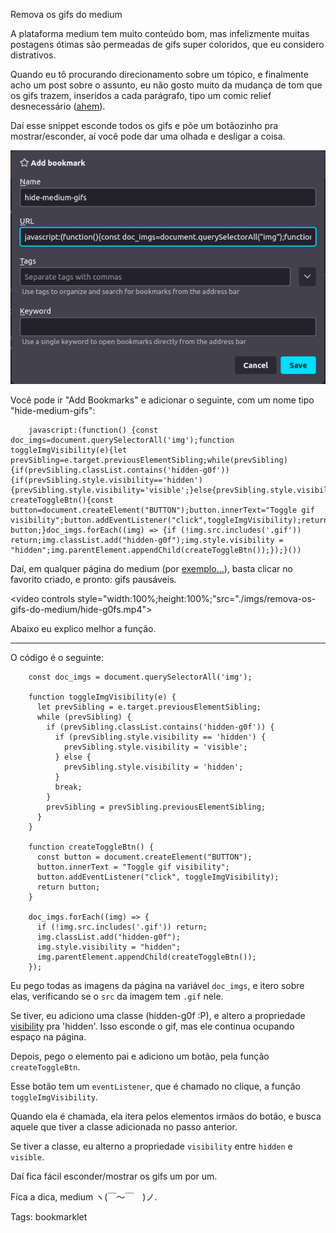 Remova os gifs do medium

A plataforma medium tem muito conteúdo bom, mas infelizmente muitas postagens ótimas são permeadas de gifs super coloridos, que eu considero distrativos.

Quando eu tô procurando direcionamento sobre um tópico, e finalmente acho um post sobre o assunto, eu não gosto muito da mudança de tom que os gifs trazem, inseridos a cada parágrafo, tipo um comic relief desnecessário \([ahem](https://www.google.com/search?channel=fs&client=ubuntu&q=jar+jar+binks)\).

Daí esse snippet esconde todos os gifs e põe um botãozinho pra mostrar/esconder, aí você pode dar uma olhada e desligar a coisa.

![Aba dos favoritos no firefox](./imgs/remova-os-gifs-do-medium/adding-bookmarklet.png "Aba dos favoritos no firefox")

Você pode ir "Add Bookmarks" e adicionar o seguinte, com um nome tipo "hide-medium-gifs":

        javascript:(function() {const doc_imgs=document.querySelectorAll('img');function toggleImgVisibility(e){let prevSibling=e.target.previousElementSibling;while(prevSibling){if(prevSibling.classList.contains('hidden-g0f')){if(prevSibling.style.visibility=='hidden'){prevSibling.style.visibility='visible';}else{prevSibling.style.visibility='hidden';}break;}prevSibling=prevSibling.previousElementSibling;}}function createToggleBtn(){const button=document.createElement("BUTTON");button.innerText="Toggle gif visibility";button.addEventListener("click",toggleImgVisibility);return button;}doc_imgs.forEach((img) => {if (!img.src.includes('.gif')) return;img.classList.add("hidden-g0f");img.style.visibility = "hidden";img.parentElement.appendChild(createToggleBtn());});}())

Daí, em qualquer página do medium (por [exemplo...](https://medium.com/perry-street-software-engineering/clean-api-architecture-2b57074084d5)), basta clicar no favorito criado, e pronto: gifs pausáveis.

<video controls style="width:100%;height:100%;"src="./imgs/remova-os-gifs-do-medium/hide-g0fs.mp4">

Abaixo eu explico melhor a função.

<hr/>

O código é o seguinte:

        const doc_imgs = document.querySelectorAll('img');

        function toggleImgVisibility(e) {
          let prevSibling = e.target.previousElementSibling;
          while (prevSibling) {
            if (prevSibling.classList.contains('hidden-g0f')) {
              if (prevSibling.style.visibility == 'hidden') {
                prevSibling.style.visibility = 'visible';
              } else {
                prevSibling.style.visibility = 'hidden';
              }
              break;
            }
            prevSibling = prevSibling.previousElementSibling;
          }
        }

        function createToggleBtn() {
          const button = document.createElement("BUTTON");
          button.innerText = "Toggle gif visibility";
          button.addEventListener("click", toggleImgVisibility);
          return button;
        }

        doc_imgs.forEach((img) => {
          if (!img.src.includes('.gif')) return;
          img.classList.add("hidden-g0f");
          img.style.visibility = "hidden";
          img.parentElement.appendChild(createToggleBtn());
        });

Eu pego todas as imagens da página na variável `doc_imgs`, e itero sobre elas, verificando se o `src` da imagem tem `.gif` nele.

Se tiver, eu adiciono uma classe (hidden-g0f :P), e altero a propriedade [visibility](https://developer.mozilla.org/en-US/docs/Web/CSS/visibility) pra 'hidden'. Isso esconde o gif, mas ele continua ocupando espaço na página.

Depois, pego o elemento pai e adiciono um botão, pela função `createToggleBtn`.

Esse botão tem um `eventListener`, que é chamado no clique, a função `toggleImgVisibility`.

Quando ela é chamada, ela itera pelos elementos irmãos do botão, e busca aquele que tiver a classe adicionada no passo anterior.

Se tiver a classe, eu alterno a propriedade `visibility` entre `hidden` e `visible`.

Daí fica fácil esconder/mostrar os gifs um por um.

Fica a dica, medium ヽ(￣～￣　)ノ.

Tags: bookmarklet
